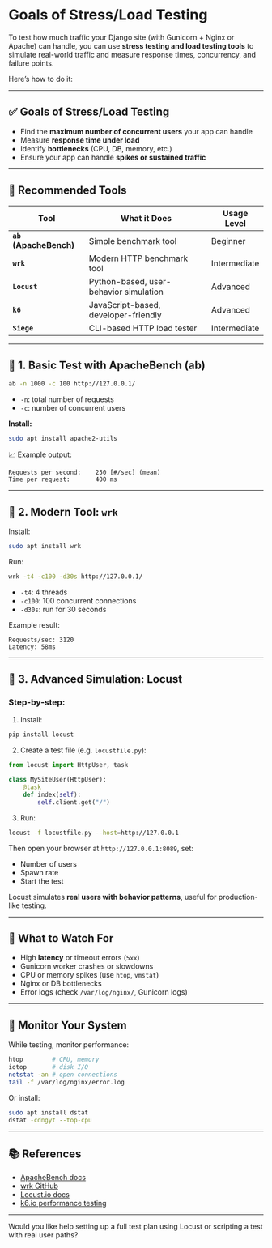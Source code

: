 # Goals of Stress/Load Testing

To test how much traffic your Django site (with Gunicorn + Nginx or Apache) can handle, you can use **stress testing and load testing tools** to simulate real-world traffic and measure response times, concurrency, and failure points.

Here’s how to do it:

---

## ✅ **Goals of Stress/Load Testing**

* Find the **maximum number of concurrent users** your app can handle
* Measure **response time under load**
* Identify **bottlenecks** (CPU, DB, memory, etc.)
* Ensure your app can handle **spikes or sustained traffic**

---

## 🧪 Recommended Tools

| Tool                   | What it Does                           | Usage Level  |
| ---------------------- | -------------------------------------- | ------------ |
| **`ab` (ApacheBench)** | Simple benchmark tool                  | Beginner     |
| **`wrk`**              | Modern HTTP benchmark tool             | Intermediate |
| **`Locust`**           | Python-based, user-behavior simulation | Advanced     |
| **`k6`**               | JavaScript-based, developer-friendly   | Advanced     |
| **`Siege`**            | CLI-based HTTP load tester             | Intermediate |

---

## 🧰 1. **Basic Test with ApacheBench (ab)**

```bash
ab -n 1000 -c 100 http://127.0.0.1/
```

* `-n`: total number of requests
* `-c`: number of concurrent users

**Install:**

```bash
sudo apt install apache2-utils
```

📈 Example output:

```
Requests per second:    250 [#/sec] (mean)
Time per request:       400 ms
```

---

## 🧰 2. **Modern Tool: `wrk`**

Install:

```bash
sudo apt install wrk
```

Run:

```bash
wrk -t4 -c100 -d30s http://127.0.0.1/
```

* `-t4`: 4 threads
* `-c100`: 100 concurrent connections
* `-d30s`: run for 30 seconds

Example result:

```
Requests/sec: 3120
Latency: 58ms
```

---

## 🧠 3. **Advanced Simulation: Locust**

### Step-by-step:

1. Install:

```bash
pip install locust
```

2. Create a test file (e.g. `locustfile.py`):

```python
from locust import HttpUser, task

class MySiteUser(HttpUser):
    @task
    def index(self):
        self.client.get("/")
```

3. Run:

```bash
locust -f locustfile.py --host=http://127.0.0.1
```

Then open your browser at `http://127.0.0.1:8089`, set:

* Number of users
* Spawn rate
* Start the test

Locust simulates **real users with behavior patterns**, useful for production-like testing.

---

## 🛑 What to Watch For

* High **latency** or timeout errors (`5xx`)
* Gunicorn worker crashes or slowdowns
* CPU or memory spikes (use `htop`, `vmstat`)
* Nginx or DB bottlenecks
* Error logs (check `/var/log/nginx/`, Gunicorn logs)

---

## 🧰 Monitor Your System

While testing, monitor performance:

```bash
htop        # CPU, memory
iotop       # disk I/O
netstat -an # open connections
tail -f /var/log/nginx/error.log
```

Or install:

```bash
sudo apt install dstat
dstat -cdngyt --top-cpu
```

---

## 📚 References

* [ApacheBench docs](https://httpd.apache.org/docs/2.4/programs/ab.html)
* [wrk GitHub](https://github.com/wg/wrk)
* [Locust.io docs](https://docs.locust.io/en/stable/)
* [k6.io performance testing](https://k6.io/docs/)

---

Would you like help setting up a full test plan using Locust or scripting a test with real user paths?
